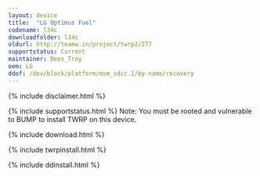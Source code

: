 ```yaml
---
layout: device
title:  "LG Optimus Fuel"
codename: l34c
downloadfolder: l34c
oldurl: http://teamw.in/project/twrp2/277
supportstatus: Current
maintainer: Dees_Troy
oem: LG
ddof: /dev/block/platform/msm_sdcc.1/by-name/recovery
---
```


{% include disclaimer.html %}

{% include supportstatus.html %}
Note: You must be rooted and vulnerable to BUMP to install TWRP on this device.

{% include download.html %}

{% include twrpinstall.html %}

{% include ddinstall.html %}

